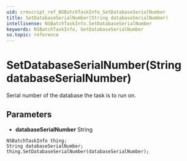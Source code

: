 ```yaml
---
uid: crmscript_ref_NSBatchTaskInfo_SetDatabaseSerialNumber
title: SetDatabaseSerialNumber(String databaseSerialNumber)
intellisense: NSBatchTaskInfo.SetDatabaseSerialNumber
keywords: NSBatchTaskInfo, GetDatabaseSerialNumber
so.topic: reference
---
```


# SetDatabaseSerialNumber(String databaseSerialNumber)

Serial number of the database the task is to run on.

## Parameters

* **databaseSerialNumber** String

```crmscript
NSBatchTaskInfo thing;
String databaseSerialNumber;
thing.SetDatabaseSerialNumber(databaseSerialNumber);
```

